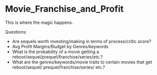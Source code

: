 # Movie_Franchise_and_Profit

This is where the magic happens. 

Questions:
- Are sequels worth investing/making in terms of process/critic score?
- Avg Profit Margins/Budget by Genres/keywords
- What is the probability of a movie getting a reboot/sequel/prequel/franchise/series/etc.?
- What are the genres/keywords/movie traits to certain movies that get reboot/sequel/ prequel/franchise/series/ etc.?
